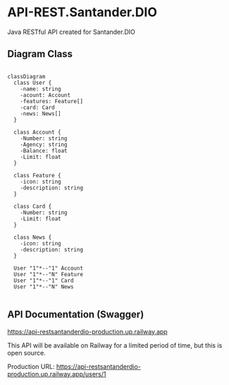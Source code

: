 # API-REST.Santander.DIO
Java RESTful API created for Santander.DIO

## Diagram Class

```mermaid

classDiagram
  class User {
    -name: string
    -acount: Account
    -features: Feature[]
    -card: Card
    -news: News[]
  }

  class Account {
    -Number: string
    -Agency: string
    -Balance: float
    -Limit: float
  }

  class Feature {
    -icon: string
    -description: string
  }

  class Card {
    -Number: string
    -Limit: float
  }

  class News {
    -icon: string
    -description: string
  }

  User "1"*--"1" Account
  User "1"*--"N" Feature 
  User "1"*--"1" Card 
  User "1"*--"N" News 


```


## API Documentation  (Swagger)
https://api-restsantanderdio-production.up.railway.app

This API will be available on Railway for a limited period of time, but this is open source.

Production URL: https://api-restsantanderdio-production.up.railway.app/users/1
